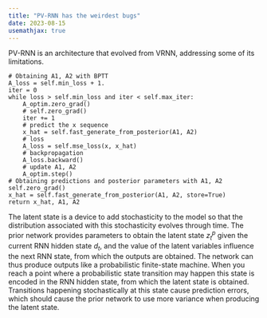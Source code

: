 ```yaml
---
title: "PV-RNN has the weirdest bugs"
date: 2023-08-15
usemathjax: true
---
```


PV-RNN is an architecture that evolved from VRNN, addressing some of its limitations.



    # Obtaining A1, A2 with BPTT
    A_loss = self.min_loss + 1.
    iter = 0
    while loss > self.min_loss and iter < self.max_iter:
        A_optim.zero_grad()
        # self.zero_grad()
        iter += 1
        # predict the x sequence
        x_hat = self.fast_generate_from_posterior(A1, A2)
        # loss
        A_loss = self.mse_loss(x, x_hat)
        # backpropagation
        A_loss.backward()
        # update A1, A2
        A_optim.step()
    # Obtaining predictions and posterior parameters with A1, A2
    self.zero_grad()
    x_hat = self.fast_generate_from_posterior(A1, A2, store=True)
    return x_hat, A1, A2

The latent state is a device to add stochasticity to the model so that the distribution associated with this stochasticity evolves through time. The prior network provides parameters to obtain the latent state $z_t^p$ given the current RNN hidden state $d_t$, and the value of the latent variables influence the next RNN state, from which the outputs are obtained. The network can thus produce outputs like a probabilistic finite-state machine. When you reach a point where a probabilistic state transition may happen this state is encoded in the RNN hidden state, from which the latent state is obtained. Transitions happening stochastically at this state cause prediction errors, which should cause the prior network to use more variance when producing the latent state.